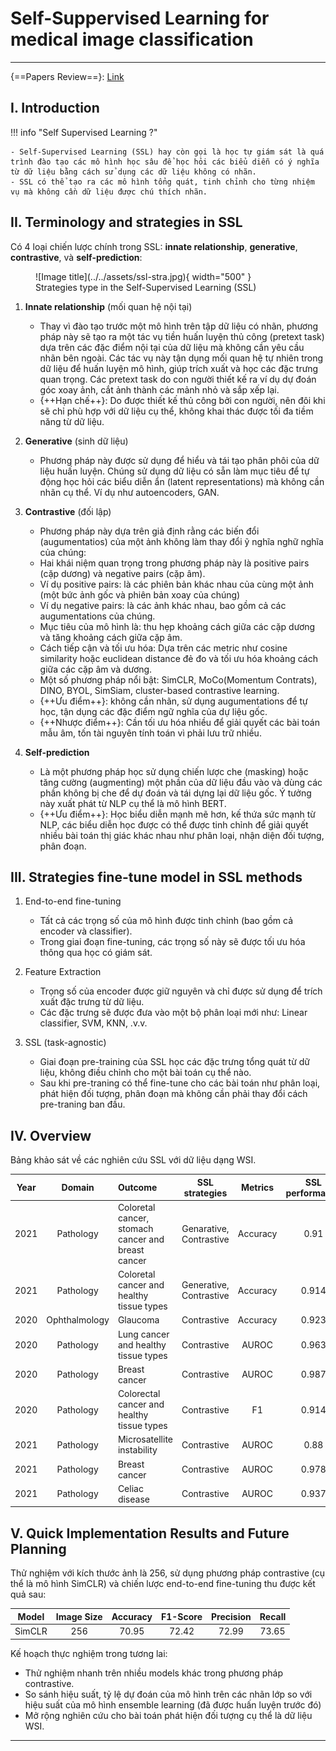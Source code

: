 
# Self-Suppervised Learning for medical image classification
---

{==Papers Review==}: [Link]({{research.mate01}})

## I. Introduction

!!! info "Self Supervised Learning ?"

    - Self-Supervised Learning (SSL) hay còn gọi là học tự giám sát là quá trình đào tạo các mô hình học sâu để học hỏi các biểu diễn có ý nghĩa từ dữ liệu bằng cách sử dụng các dữ liệu không có nhãn.
    - SSL có thể tạo ra các mô hình tổng quát, tinh chỉnh cho từng nhiệm vụ mà không cần dữ liệu được chú thích nhãn.


## II. Terminology and strategies in SSL

Có 4 loại chiến lược chính trong SSL: **innate relationship**, **generative**, **contrastive**, và **self-prediction**: 

<figure markdown="span">
  ![Image title](../../assets/ssl-stra.jpg){ width="500" }
  <figcaption>Strategies type in the Self-Supervised Learning (SSL)</figcaption>
</figure>

1. **Innate relationship** (mối quan hệ nội tại)

    - Thay vì đào tạo trước một mô hình trên tập dữ liệu có nhãn, phương pháp này sẽ tạo ra một tác vụ tiền huấn luyện thủ công (pretext task) dựa trên các đặc điểm nội tại của dữ liệu mà không cần yêu cầu nhãn bên ngoài. Các tác vụ này tận dụng mối quan hệ tự nhiên trong dữ liệu để huấn luyện mô hình, giúp trích xuất và học các đặc trưng quan trọng. Các pretext task do con người thiết kế ra ví dụ dự đoán góc xoay ảnh, cắt ảnh thành các mảnh nhỏ và sắp xếp lại.
    - {++Hạn chế++}: Do được thiết kế thủ công bởi con người, nên đôi khi sẽ chỉ phù hợp với dữ liệu cụ thể, không khai thác được tối đa tiềm năng từ dữ liệu.

2. **Generative** (sinh dữ liệu)

    - Phương pháp này được sử dụng để hiểu và tái tạo phân phôi của dữ liệu huấn luyện. Chúng sử dụng dữ liệu có sẵn làm mục tiêu để tự động học hỏi các biểu diễn ẩn (latent representations) mà không cần nhãn cụ thể. Ví dụ như autoencoders, GAN. 

3. **Contrastive** (đối lập)

    - Phương pháp này dựa trên giả định rằng các biến đổi (augumentatios) của một ảnh không làm thay đổi ỹ nghĩa nghữ nghĩa của chúng:
    - Hai khái niệm quan trọng trong phương pháp này là positive pairs (cặp dương) và negative pairs (cặp âm).
    - Ví dụ positive pairs: là các phiên bản khác nhau của cùng một ảnh (một bức ảnh gốc và phiên bản xoay của chúng)
    - Ví dụ negative pairs: là các ảnh khác nhau, bao gồm cả các augumentations của chúng.
    - Mục tiêu của mô hình là: thu hẹp khoảng cách giữa các cặp dương và tăng khoảng cách giữa cặp âm.
    - Cách tiếp cận và tối ưu hóa: Dựa trên các metric như cosine similarity hoặc euclidean distance đẻ đo và tối ưu hóa khoảng cách giữa các cặp âm và dương.
    - Một số phương pháp nổi bật: SimCLR, MoCo(Momentum Contrats), DINO, BYOL, SimSiam, cluster-based contrastive learning.
    - {++Ưu điểm++}: không cần nhãn, sử dụng augumentations để tự học, tận dụng các đặc điểm ngữ nghĩa của dự liệu gốc.
    - {++Nhược điểm++}: Cần tối ưu hóa nhiều để giải quyết các bài toán mẫu âm, tốn tài nguyên tính toán vì phải lưu trữ nhiều. 

4. **Self-prediction**

    - Là một phương pháp học sử dụng chiến lược che (masking) hoặc tăng cường (augmenting) một phần của dữ liệu đầu vào và dùng các phần không bị che để dự đoán và tái dựng lại dữ liệu gốc. Ý tưởng này xuất phát từ NLP cụ thể là mô hình BERT.
    - {++Ưu điểm++}: Học biểu diễn mạnh mẽ hơn, kế thứa sức mạnh từ NLP, các biểu diễn học được có thể được tinh chỉnh để giải quyết nhiều bài toán thị giác khác nhau như phân loại, nhận diện đối tượng, phân đoạn.

## III. Strategies fine-tune model in SSL methods

1. End-to-end fine-tuning

    - Tất cả các trọng số của mô hình được tinh chỉnh (bao gồm cả encoder và classifier).
    - Trong giai đoạn fine-tuning, các trọng số này sẽ được tối ưu hóa thông qua học có giám sát.

2. Feature Extraction

    - Trọng số của encoder được giữ nguyên và chỉ được sử dụng để trích xuất đặc trưng từ dữ liệu.
    - Các đặc trưng sẽ được đưa vào một bộ phân loại mới như: Linear classifier, SVM, KNN, .v.v.

3. SSL (task-agnostic)

    - Giai đoạn pre-training của SSL học các đặc trưng tổng quát từ dữ liệu, không điều chỉnh cho một bài toán cụ thể nào.
    - Sau khi pre-traning có thể fine-tune cho các bài toán như phân loại, phát hiện đối tượng, phân đoạn mà không cần phải thay đổi cách pre-traning ban đầu.

## IV. Overview

Bảng khảo sát về các nghiên cứu SSL với dữ liệu dạng WSI.

| Year | Domain | Outcome | SSL strategies | Metrics | SSL performance | 
| :--: | :----: | :------ | :------------: | :-----: | :-------------: |
| 2021 | Pathology | Coloretal cancer, stomach cancer and breast cancer | Genarative, Contrastive | Accuracy | 0.91 |
| 2021 | Pathology | Coloretal cancer and healthy tissue types | Generative, Contrastive | Accuracy | 0.914 |
| 2020 | Ophthalmology | Glaucoma | Contrastive | Accuracy | 0.923 | 
| 2020 | Pathology | Lung cancer and healthy tissue types | Contrastive | AUROC | 0.963 |
| 2020 | Pathology | Breast cancer | Contrastive | AUROC | 0.987 |
| 2020 | Pathology | Colorectal cancer and healthy tissue types | Contrastive | F1 | 0.914 |
| 2021 | Pathology | Microsatellite instability | Contrastive | AUROC | 0.88 |
| 2021 | Pathology | Breast cancer | Contrastive | AUROC | 0.978 |
| 2021 | Pathology | Celiac disease | Contrastive | AUROC | 0.937

## V. Quick Implementation Results and Future Planning

Thử nghiệm với kích thước ảnh là 256, sử dụng phương pháp contrastive (cụ thể là mô hình SimCLR) và chiến lược end-to-end fine-tuning thu được kết quả sau:

| Model | Image Size | Accuracy | F1-Score | Precision | Recall |
| :---: | :--------: | :------: | :------: | :-------: | :----: |
| SimCLR | 256 | 70.95 | 72.42 | 72.99 | 73.65 |

Kế hoạch thực nghiệm trong tương lai:

- Thử nghiệm nhanh trên nhiều models khác trong phương pháp contrastive.
- So sánh hiệu suất, tỷ lệ dự đoán của mô hình trên các nhãn lớp so với hiệu suất của mô hình ensemble learning (đã được huấn luyện trước đó)
- Mở rộng nghiên cứu cho bài toán phát hiện đối tượng cụ thể là dữ liệu WSI.

---
